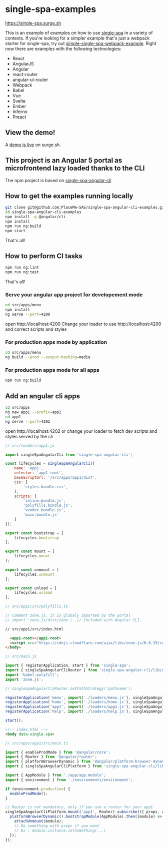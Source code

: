 # single-spa-examples
https://single-spa.surge.sh

This is an example of examples on how to use [single-spa](https://github.com/joeldenning/single-spa) in a variety of contexts. If you're looking for a simpler example that's just a webpack starter for single-spa, try out [simple-single-spa-webpack-example](https://github.com/joeldenning/simple-single-spa-webpack-example). Right now there are examples with the following technologies:

- React
- AngularJS
- Angular
- react-router
- angular-ui-router
- Webpack
- Babel
- Vue
- Svelte
- Ember
- Inferno
- Preact

## View the demo!
A [demo is live](http://single-spa.surge.sh) on surge.sh.

## This project is an Angular 5 portal as microfrontend lazy loaded thanks to the CLI

The npm project is based on [single-spa-angular-cli](https://www.npmjs.com/package/single-spa-angular-cli)

## How to get the examples running locally
```bash
git clone git@github.com:PlaceMe-SAS/single-spa-angular-cli-examples.git
cd single-spa-angular-cli-examples
npm install -g @angular/cli
npm install
npm run ng:build
npm start
```
That's all!

## How to perform CI tasks
```bash
npm run ng:lint
npm run ng:test
```
That's all!

### Serve your angular app project for developement mode
```bash
cd src/apps/menu
npm install
ng serve --port=4200
```
open http://localhost:4200
Change your loader to use http://localhost:4200 and correct scripts and styles

### For production apps mode by application
```bash
cd src/apps/menu
ng build --prod --output-hashing=media
```

### For production apps mode for all apps
```bash
npm run ng:build
```

## Add an angular cli apps
```bash
cd src/apps
ng new app1 --prefix=app1
cd app1
ng serve --port=4202
```
open http://localhost:4202
or change your loader to fetch dev scripts and styles served by the cli

```js
// src/loaders/app1.js

import singleSpaAngularCli from 'single-spa-angular-cli';

const lifecycles = singleSpaAngularCli({
    name: 'app1',
    selector: 'app1-root',
    baseScriptUrl: '/src/apps/app1/dist',
    css: [
        'styles.bundle.css',
    ],
    scripts: [
        'inline.bundle.js',
        'polyfills.bundle.js',
        'vendor.bundle.js',
        'main.bundle.js'
    ]
});

export const bootstrap = [
    lifecycles.bootstrap
];

export const mount = [
    lifecycles.mount
];

export const unmount = [
    lifecycles.unmount
];

export const unload = [
    lifecycles.unload
];

```

```js
// src/app1/src/polyfills.ts

// Comment zone.js, it is globaly imported by the portal
// import 'zone.js/dist/zone';  // Included with Angular CLI.
```

```html
// src/app1/src/index.html

  <app1-root></app1-root>
  <script src="https://cdnjs.cloudflare.com/ajax/libs/zone.js/0.8.19/zone.js"></script>
</body>
```

```js
// src/main.js

import { registerApplication, start } from 'single-spa';
import { singleSpaAngularCliRouter } from 'single-spa-angular-cli/lib/utils';
import 'babel-polyfill';
import 'zone.js';

// singleSpaAngularCliRouter.setPathStrategy('pathname');

registerApplication('menu', import('./loaders/menu.js'), singleSpaAngularCliRouter.hashPrefix('/**'));
registerApplication('home', import('./loaders/home.js'), singleSpaAngularCliRouter.hashPrefix('/home', true));
registerApplication('app1', import('./loaders/app1.js'), singleSpaAngularCliRouter.hashPrefix('/app1'));
registerApplication('help', import('./loaders/help.js'), singleSpaAngularCliRouter.hasParameter('help', 'open'));

start();
```

```html
<!-- index.html -->
<body data-single-spa>
```

```js
// src/apps/app1/src/main.ts

import { enableProdMode } from '@angular/core';
import { Router } from '@angular/router';
import { platformBrowserDynamic } from '@angular/platform-browser-dynamic';
import { singleSpaAngularCliPlatform } from 'single-spa-angular-cli/lib/single-spa-angular-cli-platform';

import { AppModule } from './app/app.module';
import { environment } from './environments/environment';

if (environment.production) {
  enableProdMode();
}

// Router is not mandatory, only if you use a router for your app1
singleSpaAngularCliPlatform.mount('app1', Router).subscribe(({ props, attachUnmount }) => {
  platformBrowserDynamic().bootstrapModule(AppModule).then((module) => {
    attachUnmount(module);
    // Do something with props if you want
    // Ex : module.instance.setSomething(...)
  });
});
```
